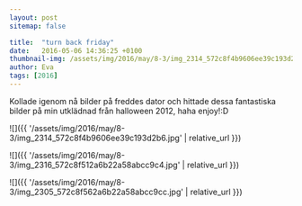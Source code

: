 ```yaml
---
layout: post
sitemap: false

title:  "turn back friday"
date:   2016-05-06 14:36:25 +0100
thumbnail-img: /assets/img/2016/may/8-3/img_2314_572c8f4b9606ee39c193d2b6.jpg
author: Eva
tags: [2016]
---
```


Kollade igenom nå bilder på freddes dator och hittade dessa fantastiska bilder på min utklädnad från halloween 2012, haha enjoy!:D

![]({{ '/assets/img/2016/may/8-3/img_2314_572c8f4b9606ee39c193d2b6.jpg'  | relative_url }})

![]({{ '/assets/img/2016/may/8-3/img_2316_572c8f512a6b22a58abcc9c4.jpg'  | relative_url }})

![]({{ '/assets/img/2016/may/8-3/img_2305_572c8f562a6b22a58abcc9cc.jpg'  | relative_url }})


